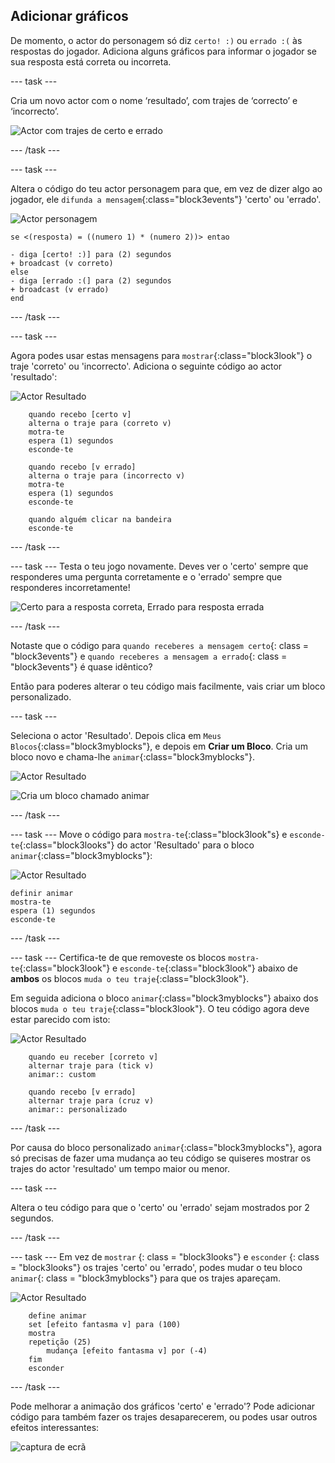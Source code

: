 ## Adicionar gráficos

De momento, o actor do personagem só diz `certo! :)` ou `errado :(` às respostas do jogador. Adiciona alguns gráficos para informar o jogador se sua resposta está correta ou incorreta.

\--- task \---

Cria um novo actor com o nome ‘resultado’, com trajes de ‘correcto’ e ‘incorrecto’.

![Actor com trajes de certo e errado](images/brain-result.png)

\--- /task \---

\--- task \---

Altera o código do teu actor personagem para que, em vez de dizer algo ao jogador, ele `difunda a mensagem`{:class="block3events"} 'certo' ou 'errado'.

![Actor personagem](images/giga-sprite.png)

```blocks3
se <(resposta) = ((numero 1) * (numero 2))> entao

- diga [certo! :)] para (2) segundos
+ broadcast (v correto)
else
- diga [errado :(] para (2) segundos
+ broadcast (v errado)
end
```

\--- /task \---

\--- task \---

Agora podes usar estas mensagens para `mostrar`{:class="block3look"} o traje 'correto' ou 'incorrecto'. Adiciona o seguinte código ao actor 'resultado':

![Actor Resultado](images/result-sprite.png)

```blocks3
    quando recebo [certo v]
    alterna o traje para (correto v)
    motra-te
    espera (1) segundos
    esconde-te

    quando recebo [v errado]
    alterna o traje para (incorrecto v)
    motra-te
    espera (1) segundos
    esconde-te

    quando alguém clicar na bandeira 
    esconde-te
```

\--- /task \---

\--- task \--- Testa o teu jogo novamente. Deves ver o 'certo' sempre que responderes uma pergunta corretamente e o 'errado' sempre que responderes incorretamente!

![Certo para a resposta correta, Errado para resposta errada](images/brain-test-answer.png)

\--- /task \---

Notaste que o código para `quando receberes a mensagem certo`{: class = "block3events"} e `quando receberes a mensagem a errado`{: class = "block3events"} é quase idêntico?

Então para poderes alterar o teu código mais facilmente, vais criar um bloco personalizado.

\--- task \---

Seleciona o actor 'Resultado'. Depois clica em `Meus Blocos`{:class="block3myblocks"}, e depois em **Criar um Bloco**. Cria um bloco novo e chama-lhe `animar`{:class="block3myblocks"}.

![Actor Resultado](images/result-sprite.png)

![Cria um bloco chamado animar](images/brain-animate-function.png)

\--- /task \---

\--- task \--- Move o código para `mostra-te`{:class="block3look"s} e `esconde-te`{:class="block3looks"} do actor 'Resultado' para o bloco `animar`{:class="block3myblocks"}:

![Actor Resultado](images/result-sprite.png)

```blocks3
definir animar
mostra-te
espera (1) segundos
esconde-te
```

\--- /task \---

\--- task \--- Certifica-te de que removeste os blocos `mostra-te`{:class="block3look"} e `esconde-te`{:class="block3look"} abaixo de **ambos** os blocos `muda o teu traje`{:class="block3look"}.

Em seguida adiciona o bloco `animar`{:class="block3myblocks"} abaixo dos blocos `muda o teu traje`{:class="block3look"}. O teu código agora deve estar parecido com isto:

![Actor Resultado](images/result-sprite.png)

```blocks3
    quando eu receber [correto v]
    alternar traje para (tick v)
    animar:: custom

    quando recebo [v errado]
    alternar traje para (cruz v)
    animar:: personalizado
```

\--- /task \---

Por causa do bloco personalizado `animar`{:class="block3myblocks"}, agora só precisas de fazer uma mudança ao teu código se quiseres mostrar os trajes do actor 'resultado' um tempo maior ou menor.

\--- task \---

Altera o teu código para que o 'certo' ou 'errado' sejam mostrados por 2 segundos.

\--- /task \---

\--- task \--- Em vez de ` mostrar ` {: class = "block3looks"} e ` esconder ` {: class = "block3looks"} os trajes 'certo' ou 'errado', podes mudar o teu bloco ` animar `{: class = "block3myblocks"} para que os trajes apareçam.

![Actor Resultado](images/result-sprite.png)

```blocks3
    define animar
    set [efeito fantasma v] para (100)
    mostra
    repetição (25)
        mudança [efeito fantasma v] por (-4)
    fim
    esconder
```

\--- /task \---

Pode melhorar a animação dos gráficos 'certo' e 'errado'? Pode adicionar código para também fazer os trajes desaparecerem, ou podes usar outros efeitos interessantes:

![captura de ecrã](images/brain-effects.png)